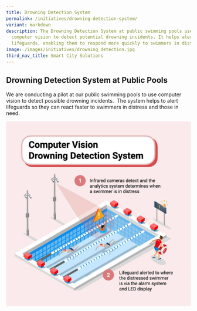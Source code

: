 ```yaml
---
title: Drowning Detection System
permalink: /initiatives/drowning-detection-system/
variant: markdown
description: The Drowning Detection System at public swimming pools uses
  computer vision to detect potential drowning incidents. It helps alert
  lifeguards, enabling them to respond more quickly to swimmers in distress.
image: /images/initiatives/drowning_detection.jpg
third_nav_title: Smart City Solutions
---
```

## Drowning Detection System at Public Pools

We are conducting a pilot at our public swimming pools to use computer vision to detect possible drowning incidents.  The system helps to alert lifeguards so they can react faster to swimmers in distress and those in need.

![Drowning Detection System](/images/initiatives/computer-vision-drowning-snsp.jpg)